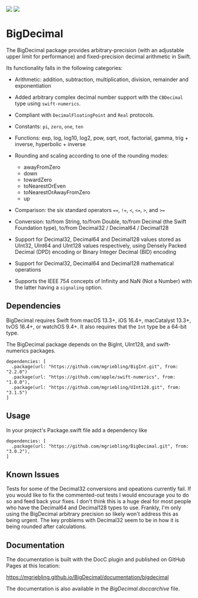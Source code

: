 
[![](https://img.shields.io/endpoint?url=https%3A%2F%2Fswiftpackageindex.com%2Fapi%2Fpackages%2Fmgriebling%2FBigDecimal%2Fbadge%3Ftype%3Dswift-versions)](https://swiftpackageindex.com/mgriebling/BigDecimal)
[![](https://img.shields.io/endpoint?url=https%3A%2F%2Fswiftpackageindex.com%2Fapi%2Fpackages%2Fmgriebling%2FBigDecimal%2Fbadge%3Ftype%3Dplatforms)](https://swiftpackageindex.com/mgriebling/BigDecimal)

# BigDecimal

The BigDecimal package provides arbitrary-precision (with an adjustable upper
limit for performance) and fixed-precision decimal arithmetic in Swift.

Its functionality falls in the following categories:
- Arithmetic: addition, subtraction, multiplication, division, remainder and 
  exponentiation
- Added arbitrary complex decimal number support with the `CBDecimal` type using
  `swift-numerics`.
- Compliant with `DecimalFloatingPoint` and `Real` protocols.
- Constants: `pi`, `zero`, `one`, `ten`
- Functions: exp, log, log10, log2, pow, sqrt, root, factorial, gamma, 
             trig + inverse, hyperbolic + inverse
- Rounding and scaling according to one of the rounding modes:
    - awayFromZero
    - down
    - towardZero
    - toNearestOrEven
    - toNearestOrAwayFromZero
    - up

- Comparison: the six standard operators `==`, `!=`, `<`, `<=`, `>`, and `>=`
- Conversion: to/from String, to/from  Double, to/from  Decimal (the Swift 
  Foundation type), to/from Decimal32 / Decimal64 / Decimal128
- Support for Decimal32, Decimal64 and Decimal128 values stored as UInt32, 
  UInt64 and UInt128 values respectively, using Densely Packed Decimal (DPD) 
  encoding or Binary Integer Decimal (BID) encoding
- Support for Decimal32, Decimal64 and Decimal128 mathematical operations
- Supports the IEEE 754 concepts of Infinity and NaN (Not a Number) with the
  latter having a `signaling` option.

## Dependencies
BigDecimal requires Swift from macOS 13.3+, iOS 16.4+, macCatalyst 13.3+, 
tvOS 16.4+, or watchOS 9.4+. It also requires that the `Int` type be a 64-bit 
type.

The BigDecimal package depends on the BigInt, UInt128, and swift-numerics packages.

```
dependencies: [
  .package(url: "https://github.com/mgriebling/BigInt.git", from: "2.2.0")        
  .package(url: "https://github.com/apple/swift-numerics", from: "1.0.0"),
  .package(url: "https://github.com/mgriebling/UInt128.git", from: "3.1.5")
]
```

## Usage
In your project's Package.swift file add a dependency like

```
dependencies: [
  .package(url: "https://github.com/mgriebling/BigDecimal.git", from: "3.0.2"),
]
```

## Known Issues
Tests for some of the Decimal32 conversions and opeations currently fail.
If you would like to fix the commented-out tests I would encourage you to
do so and feed back your fixes.  I don't think this is a huge deal for
most people who have the Decimal64 and Decimal128 types to use.  Frankly,
I'm only using the BigDecimal arbitrary precision so likely won't address
this as being urgent. The key problems with Decimal32 seem to be in how
it is being rounded after calculations. 

## Documentation
The documentation is built with the DocC plugin and published on GitHub Pages at this location:

https://mgriebling.github.io/BigDecimal/documentation/bigdecimal

The documentation is also available in the *BigDecimal.doccarchive* file.

